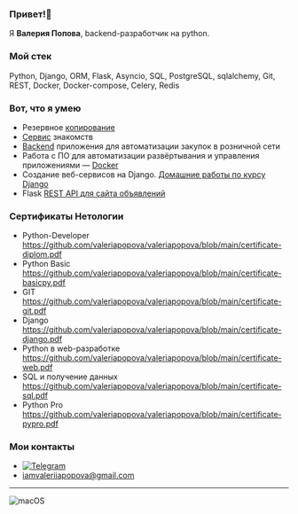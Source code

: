 ### Привет!👋
Я <b>Валерия Попова</b>, backend-разработчик на python.
### Мой стек
Python, Django, ORM, Flask, Asyncio, SQL, PostgreSQL, sqlalchemy, Git, REST, Docker, Docker-compose, Celery, Redis
### Вот, что я умею
- Резервное [копирование](https://github.com/valeriapopova/coursework_apivk)
- [Сервис](https://github.com/valeriapopova/vkinder) знакомств
- [Backend](https://github.com/valeriapopova/final_diplom) приложения для автоматизации закупок в розничной сети
- Работа с ПО для автоматизации развёртывания и управления приложениями — [Docker](https://github.com/valeriapopova/djhw/tree/video/3.2-crud)
- Создание веб-сервисов на Django. [Домашние работы по курсу Django](https://github.com/valeriapopova/djhw)
- Flask [REST API для сайта объявлений](https://github.com/valeriapopova/flask_hw)
### Сертификаты Нетологии
- Python-Developer https://github.com/valeriapopova/valeriapopova/blob/main/certificate-diplom.pdf
- Python Basic https://github.com/valeriapopova/valeriapopova/blob/main/certificate-basicpy.pdf
- GIT https://github.com/valeriapopova/valeriapopova/blob/main/certificate-git.pdf
- Django https://github.com/valeriapopova/valeriapopova/blob/main/certificate-django.pdf
- Python в web-разработке https://github.com/valeriapopova/valeriapopova/blob/main/certificate-web.pdf
- SQL и получение данных https://github.com/valeriapopova/valeriapopova/blob/main/certificate-sql.pdf
- Python Pro https://github.com/valeriapopova/valeriapopova/blob/main/certificate-pypro.pdf
### Мои контакты
- [![Telegram](https://img.shields.io/badge/-Telegram-141130?style=for-the-badge&logo=Telegram)](https://t.me/iamvaleriapopova)
- iamvaleriiapopova@gmail.com

---
![macOS](https://img.shields.io/static/v1?label=macOS&message=user&color=141130&labelColor=ffffff&style=for-the-badge)
